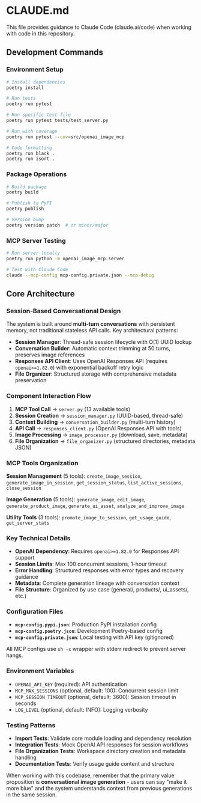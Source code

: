 # CLAUDE.md

This file provides guidance to Claude Code (claude.ai/code) when working with code in this repository.

## Development Commands

### Environment Setup
```bash
# Install dependencies
poetry install

# Run tests
poetry run pytest

# Run specific test file
poetry run pytest tests/test_server.py

# Run with coverage
poetry run pytest --cov=src/openai_image_mcp

# Code formatting
poetry run black .
poetry run isort .
```

### Package Operations
```bash
# Build package
poetry build

# Publish to PyPI
poetry publish

# Version bump
poetry version patch  # or minor/major
```

### MCP Server Testing
```bash
# Run server locally
poetry run python -m openai_image_mcp.server

# Test with Claude Code
claude --mcp-config mcp-config.private.json --mcp-debug
```

## Core Architecture

### Session-Based Conversational Design

The system is built around **multi-turn conversations** with persistent memory, not traditional stateless API calls. Key architectural patterns:

- **Session Manager**: Thread-safe session lifecycle with O(1) UUID lookup
- **Conversation Builder**: Automatic context trimming at 50 turns, preserves image references
- **Responses API Client**: Uses OpenAI Responses API (requires `openai>=1.82.0`) with exponential backoff retry logic
- **File Organizer**: Structured storage with comprehensive metadata preservation

### Component Interaction Flow

1. **MCP Tool Call** → `server.py` (13 available tools)
2. **Session Creation** → `session_manager.py` (UUID-based, thread-safe)
3. **Context Building** → `conversation_builder.py` (multi-turn history)
4. **API Call** → `responses_client.py` (OpenAI Responses API with tools)
5. **Image Processing** → `image_processor.py` (download, save, metadata)
6. **File Organization** → `file_organizer.py` (structured directories, metadata JSON)

### MCP Tools Organization

**Session Management** (5 tools): `create_image_session`, `generate_image_in_session`, `get_session_status`, `list_active_sessions`, `close_session`

**Image Generation** (5 tools): `generate_image`, `edit_image`, `generate_product_image`, `generate_ui_asset`, `analyze_and_improve_image`

**Utility Tools** (3 tools): `promote_image_to_session`, `get_usage_guide`, `get_server_stats`

### Key Technical Details

- **OpenAI Dependency**: Requires `openai>=1.82.0` for Responses API support
- **Session Limits**: Max 100 concurrent sessions, 1-hour timeout
- **Error Handling**: Structured responses with error types and recovery guidance
- **Metadata**: Complete generation lineage with conversation context
- **File Structure**: Organized by use case (general/, products/, ui_assets/, etc.)

### Configuration Files

- **`mcp-config.pypi.json`**: Production PyPI installation config
- **`mcp-config.poetry.json`**: Development Poetry-based config
- **`mcp-config.private.json`**: Local testing with API key (gitignored)

All MCP configs use `sh -c` wrapper with stderr redirect to prevent server hangs.

### Environment Variables

- `OPENAI_API_KEY` (required): API authentication
- `MCP_MAX_SESSIONS` (optional, default: 100): Concurrent session limit
- `MCP_SESSION_TIMEOUT` (optional, default: 3600): Session timeout in seconds
- `LOG_LEVEL` (optional, default: INFO): Logging verbosity

### Testing Patterns

- **Import Tests**: Validate core module loading and dependency resolution
- **Integration Tests**: Mock OpenAI API responses for session workflows
- **File Organization Tests**: Workspace directory creation and metadata handling
- **Documentation Tests**: Verify usage guide content and structure

When working with this codebase, remember that the primary value proposition is **conversational image generation** - users can say "make it more blue" and the system understands context from previous generations in the same session.